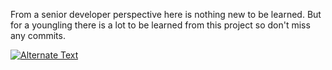 From a senior developer perspective here is nothing new to be learned. But for a youngling there is a lot to be learned from this project so don't miss any commits.


[![Alternate Text]({image-url})]({video-url} "Link Title")
